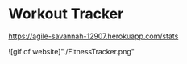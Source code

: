 # Workout Tracker

https://agile-savannah-12907.herokuapp.com/stats

![gif of website]"./FitnessTracker.png"
